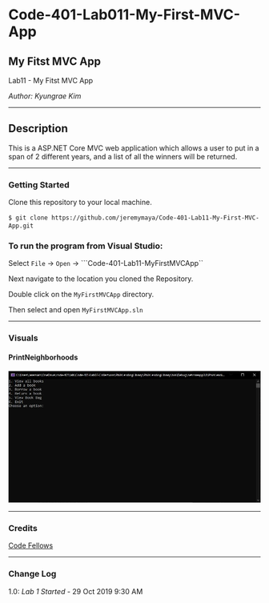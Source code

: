 # Code-401-Lab011-My-First-MVC-App

## My Fitst MVC App

Lab11 - My Fitst MVC App

*Author: Kyungrae Kim*

----

## Description
This is a ASP.NET Core MVC web application which allows a user to put in a span of 2 different years, and a list of all the winners will be returned.

---

### Getting Started
Clone this repository to your local machine.

```
$ git clone https://github.com/jeremymaya/Code-401-Lab11-My-First-MVC-App.git
```

### To run the program from Visual Studio:
Select ```File``` -> ```Open``` -> ```Code-401-Lab11-MyFirstMVCApp``

Next navigate to the location you cloned the Repository.

Double click on the ```MyFirstMVCApp``` directory.

Then select and open ```MyFirstMVCApp.sln```

---

### Visuals
#### PrintNeighborhoods
![Image 1](https://github.com/jeremymaya/Code-401-Lab07-Collections/blob/master/Screenshots/Menu.JPG)

---

### Credits
[Code Fellows](https://codefellows.github.io/code-401-dotnet-guide/Curriculum/Class11/facilitator/Resources/MVCSetup)

---

### Change Log
1.0: *Lab 1 Started* - 29 Oct 2019 9:30 AM
